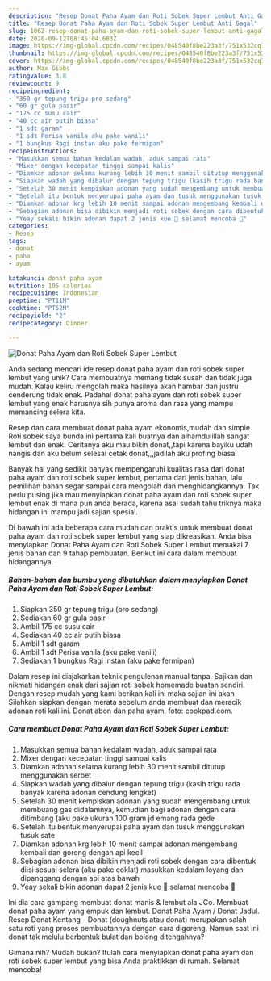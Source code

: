 ```yaml
---
description: "Resep Donat Paha Ayam dan Roti Sobek Super Lembut Anti Gagal"
title: "Resep Donat Paha Ayam dan Roti Sobek Super Lembut Anti Gagal"
slug: 1062-resep-donat-paha-ayam-dan-roti-sobek-super-lembut-anti-gagal
date: 2020-09-12T08:45:04.683Z
image: https://img-global.cpcdn.com/recipes/048540f8be223a3f/751x532cq70/donat-paha-ayam-dan-roti-sobek-super-lembut-foto-resep-utama.jpg
thumbnail: https://img-global.cpcdn.com/recipes/048540f8be223a3f/751x532cq70/donat-paha-ayam-dan-roti-sobek-super-lembut-foto-resep-utama.jpg
cover: https://img-global.cpcdn.com/recipes/048540f8be223a3f/751x532cq70/donat-paha-ayam-dan-roti-sobek-super-lembut-foto-resep-utama.jpg
author: Max Gibbs
ratingvalue: 3.8
reviewcount: 9
recipeingredient:
- "350 gr tepung trigu pro sedang"
- "60 gr gula pasir"
- "175 cc susu cair"
- "40 cc air putih biasa"
- "1 sdt garam"
- "1 sdt Perisa vanila aku pake vanili"
- "1 bungkus Ragi instan aku pake fermipan"
recipeinstructions:
- "Masukkan semua bahan kedalam wadah, aduk sampai rata"
- "Mixer dengan kecepatan tinggi sampai kalis"
- "Diamkan adonan selama kurang lebih 30 menit sambil ditutup menggunakan serbet"
- "Siapkan wadah yang dibalur dengan tepung trigu (kasih trigu rada banyak karena adonan cendung lengket)"
- "Setelah 30 menit kempiskan adonan yang sudah mengembang untuk membuang gas didalamnya, kemudian bagi adonan dengan cara ditimbang (aku pake ukuran 100 gram jd emang rada gede"
- "Setelah itu bentuk menyerupai paha ayam dan tusuk menggunakan tusuk sate"
- "Diamkan adonan krg lebih 10 menit sampai adonan mengembang kembali dan goreng dengan api kecil"
- "Sebagian adonan bisa dibikin menjadi roti sobek dengan cara dibentuk diisi sesuai selera (aku pake coklat) masukkan kedalam loyang dan dipanggang dengan api atas bawah"
- "Yeay sekali bikin adonan dapat 2 jenis kue 🤩 selamat mencoba 🥳"
categories:
- Resep
tags:
- donat
- paha
- ayam

katakunci: donat paha ayam 
nutrition: 105 calories
recipecuisine: Indonesian
preptime: "PT11M"
cooktime: "PT52M"
recipeyield: "2"
recipecategory: Dinner

---
```



![Donat Paha Ayam dan Roti Sobek Super Lembut](https://img-global.cpcdn.com/recipes/048540f8be223a3f/751x532cq70/donat-paha-ayam-dan-roti-sobek-super-lembut-foto-resep-utama.jpg)

Anda sedang mencari ide resep donat paha ayam dan roti sobek super lembut yang unik? Cara membuatnya memang tidak susah dan tidak juga mudah. Kalau keliru mengolah maka hasilnya akan hambar dan justru cenderung tidak enak. Padahal donat paha ayam dan roti sobek super lembut yang enak harusnya sih punya aroma dan rasa yang mampu memancing selera kita.

Resep dan cara membuat donat paha ayam ekonomis,mudah dan simple Roti sobek saya bunda ini pertama kali buatnya dan alhamdulillah sangat lembut dan enak. Ceritanya aku mau bikin donat,,tapi karena bayiku udah nangis dan aku belum selesai cetak donat,,,jadilah aku profing biasa.

Banyak hal yang sedikit banyak mempengaruhi kualitas rasa dari donat paha ayam dan roti sobek super lembut, pertama dari jenis bahan, lalu pemilihan bahan segar sampai cara mengolah dan menghidangkannya. Tak perlu pusing jika mau menyiapkan donat paha ayam dan roti sobek super lembut enak di mana pun anda berada, karena asal sudah tahu triknya maka hidangan ini mampu jadi sajian spesial.


Di bawah ini ada beberapa cara mudah dan praktis untuk membuat donat paha ayam dan roti sobek super lembut yang siap dikreasikan. Anda bisa menyiapkan Donat Paha Ayam dan Roti Sobek Super Lembut memakai 7 jenis bahan dan 9 tahap pembuatan. Berikut ini cara dalam membuat hidangannya.

<!--inarticleads1-->

##### Bahan-bahan dan bumbu yang dibutuhkan dalam menyiapkan Donat Paha Ayam dan Roti Sobek Super Lembut:

1. Siapkan 350 gr tepung trigu (pro sedang)
1. Sediakan 60 gr gula pasir
1. Ambil 175 cc susu cair
1. Sediakan 40 cc air putih biasa
1. Ambil 1 sdt garam
1. Ambil 1 sdt Perisa vanila (aku pake vanili)
1. Sediakan 1 bungkus Ragi instan (aku pake fermipan)


Dalam resep ini diajakarkan teknik pengulenan manual tanpa. Sajikan dan nikmati hidangan enak dari sajian roti sobek homemade buatan sendiri. Dengan resep mudah yang kami berikan kali ini maka sajian ini akan Silahkan siapkan dengan merata sebelum anda membuat dan meracik adonan roti kali ini. Donat abon dan paha ayam. foto: cookpad.com. 

<!--inarticleads2-->

##### Cara membuat Donat Paha Ayam dan Roti Sobek Super Lembut:

1. Masukkan semua bahan kedalam wadah, aduk sampai rata
1. Mixer dengan kecepatan tinggi sampai kalis
1. Diamkan adonan selama kurang lebih 30 menit sambil ditutup menggunakan serbet
1. Siapkan wadah yang dibalur dengan tepung trigu (kasih trigu rada banyak karena adonan cendung lengket)
1. Setelah 30 menit kempiskan adonan yang sudah mengembang untuk membuang gas didalamnya, kemudian bagi adonan dengan cara ditimbang (aku pake ukuran 100 gram jd emang rada gede
1. Setelah itu bentuk menyerupai paha ayam dan tusuk menggunakan tusuk sate
1. Diamkan adonan krg lebih 10 menit sampai adonan mengembang kembali dan goreng dengan api kecil
1. Sebagian adonan bisa dibikin menjadi roti sobek dengan cara dibentuk diisi sesuai selera (aku pake coklat) masukkan kedalam loyang dan dipanggang dengan api atas bawah
1. Yeay sekali bikin adonan dapat 2 jenis kue 🤩 selamat mencoba 🥳


Ini dia cara gampang membuat donat manis &amp; lembut ala JCo. Membuat donat paha ayam yang empuk dan lembut. Donat Paha Ayam / Donat Jadul. Resep Donat Kentang - Donat (doughnuts atau donat) merupakan salah satu roti yang proses pembuatannya dengan cara digoreng. Namun saat ini donat tak melulu berbentuk bulat dan bolong ditengahnya? 

Gimana nih? Mudah bukan? Itulah cara menyiapkan donat paha ayam dan roti sobek super lembut yang bisa Anda praktikkan di rumah. Selamat mencoba!

